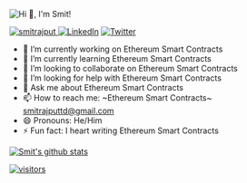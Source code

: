 ![Hi 👋, I'm Smit!](https://github.com/smitrajput/smitrajput/raw/master/_intro_.gif)

<p><a href="https://smitrajput.com/" target="_blank"><img alt="smitrajput" src="https://img.shields.io/badge/personal-website-black" /> </a><a href="https://www.linkedin.com/in/smit-rajput-417517139/" target="_blank"><img alt="LinkedIn" src="https://img.shields.io/badge/linkedin-%230077B5.svg?&style=for-the-badge&logo=linkedin&logoColor=white" /></a> <a href="https://twitter.com/smit_helps" target="_blank"><img alt="Twitter" src="https://img.shields.io/badge/twitter-%231DA1F2.svg?&style=for-the-badge&logo=twitter&logoColor=white" /></a> 
</p>

- 🔭 I’m currently working on Ethereum Smart Contracts
- 🌱 I’m currently learning Ethereum Smart Contracts
- 👯 I’m looking to collaborate on Ethereum Smart Contracts
- 🤔 I’m looking for help with Ethereum Smart Contracts
- 💬 Ask me about Ethereum Smart Contracts
- 📫 How to reach me: ~Ethereum Smart Contracts~ smitrajputtd@gmail.com
- 😄 Pronouns: He/Him
- ⚡ Fun fact: I heart writing Ethereum Smart Contracts

[![Smit's github stats](https://github-readme-stats.vercel.app/api?username=smitrajput&count_private=true&show_icons=true&theme=dark)](https://github.com/anuraghazra/github-readme-stats)

[![visitors](http://hits.dwyl.com/smitrajput/https://githubcom/smitrajput/smitrajput.svg)](http://hits.dwyl.com/smitrajput/https://githubcom/smitrajput/smitrajput)
